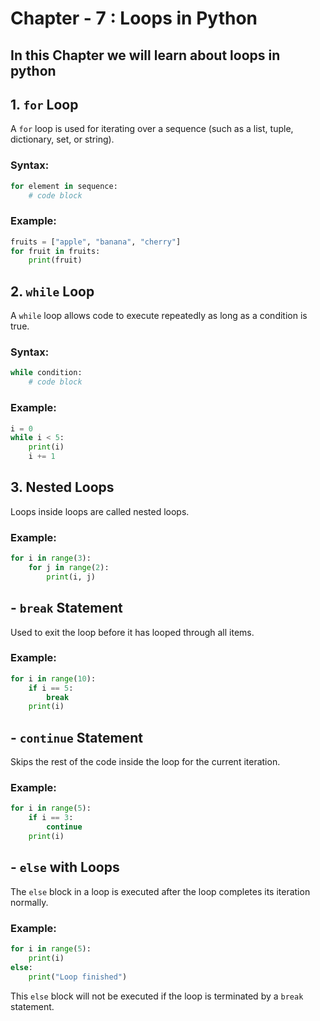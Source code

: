 # Chapter - 7 : Loops in Python

## In this Chapter we will learn about loops in python

## 1. `for` Loop

A `for` loop is used for iterating over a sequence (such as a list, tuple, dictionary, set, or string).

### Syntax:
```python
for element in sequence:
    # code block
```
### Example:
```python
fruits = ["apple", "banana", "cherry"]
for fruit in fruits:
    print(fruit)
```

## 2. `while` Loop

A `while` loop allows code to execute repeatedly as long as a condition is true.

### Syntax:
```python
while condition:
    # code block
```

### Example:
```python
i = 0
while i < 5:
    print(i)
    i += 1
```

## 3. Nested Loops

Loops inside loops are called nested loops.

### Example:
```python
for i in range(3):
    for j in range(2):
        print(i, j)
```

## - `break` Statement

Used to exit the loop before it has looped through all items.

### Example:
```python
for i in range(10):
    if i == 5:
        break
    print(i)
```

## - `continue` Statement

Skips the rest of the code inside the loop for the current iteration.

### Example:
```python
for i in range(5):
    if i == 3:
        continue
    print(i)
```

## - `else` with Loops

The `else` block in a loop is executed after the loop completes its iteration normally.

### Example:
```python
for i in range(5):
    print(i)
else:
    print("Loop finished")
```

This `else` block will not be executed if the loop is terminated by a `break` statement.
